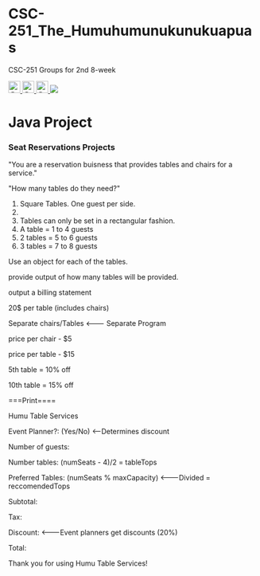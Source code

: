 # CSC-251_The_Humuhumunukunukuapuas
CSC-251 Groups for 2nd 8-week

<span class="">
        <a class="avatar-link" data-hovercard-type="user" data-hovercard-url="/users/TaylorBrown96/hovercard" data-octo-click="hovercard-link-click" data-octo-dimensions="link_type:self" href="https://github.com/TaylorBrown96">
          <img class="avatar mr-2 avatar-user" src="https://avatars.githubusercontent.com/u/78773029?s=48&amp;v=4" width="24" height="24" alt="@TaylorBrown96"> 
    </a>    
    <a class="avatar-link" data-hovercard-type="user" data-hovercard-url="/users/Jonesk6843/hovercard" data-octo-click="hovercard-link-click" data-octo-dimensions="link_type:self" href="https://github.com/Jonesk6843">
          <img class="avatar mr-2 avatar-user" src="https://avatars.githubusercontent.com/u/70590712?s=48&amp;v=4" width="24" height="24" alt="@Jonesk6843"> 
    </a>
    <a class="avatar-link" data-hovercard-type="user" data-hovercard-url="/users/CiaraM100104/hovercard" data-octo-click="hovercard-link-click" data-octo-dimensions="link_type:self" href="https://github.com/CiaraM100104">
          <img class="avatar mr-2 avatar-user" src="https://avatars.githubusercontent.com/u/90720471?s=64&amp;v=4" width="24" height="24" alt="@CiaraM100104"> 
    </a>
</span>

<image src = "https://img.theculturetrip.com/1440x807/smart/wp-content/uploads/2018/03/rhinecanthus-rectangulus.jpg">

<h1>Java Project</h1>
<h3>Seat Reservations Projects</h3>
<p>"You are a reservation buisness that provides tables and chairs for a service."</p>
<p>"How many tables do they need?"</p>
<ol>
  <li>Square Tables. One guest per side.<li>
  <li> Tables can only be set in a rectangular fashion.</li>
  <li> A table = 1 to 4 guests</li>
  <li> 2 tables = 5 to 6 guests</li>
  <li> 3 tables = 7 to 8 guests</li>
</ol>
<p>Use an object for each of the tables.</p>
<p>provide output of how many tables will be provided.</p>
<p>output a billing statement</p>
<p>20$ per table (includes chairs)</p>
<p>Separate chairs/Tables <--- Separate Program</p>
<p>price per chair - $5</p>
<p>price per table - $15</p>
<p>5th table = 10% off</p>
<p>10th table = 15% off</p>
<p>===Print====</p>
<p>Humu Table Services</p>
<p> </p>
<p>Event Planner?: (Yes/No) <--Determines discount</p>
<p>Number of guests:</p>
<p>Number tables: (numSeats - 4)/2 = tableTops</p>
<p>Preferred Tables: (numSeats % maxCapacity) <---Divided = reccomendedTops</p>
<p> </p>
<p>Subtotal: </p>
<p>Tax:</p>
<p>Discount: <---Event planners get discounts (20%)</p>
<p>Total:</p>
<p> </p>
<p>Thank you for using Humu Table Services!</p>
